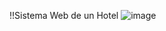 !!Sistema Web de un Hotel
![image](https://github.com/DarkCode21/sistema-hotel/assets/90573380/fe06ee34-6b63-4823-9b5a-39056cd15e10)
